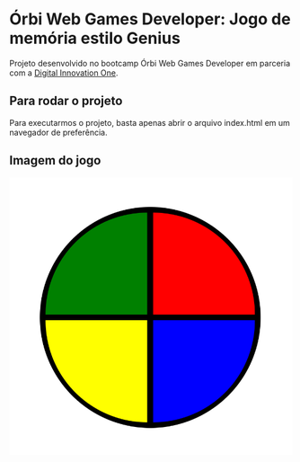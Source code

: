 # Órbi Web Games Developer: Jogo de memória estilo Genius

Projeto desenvolvido no bootcamp Órbi Web Games Developer em parceria com a [Digital Innovation One](https://digitalinnovation.one).

## Para rodar o projeto

Para executarmos o projeto, basta apenas abrir o arquivo index.html em um navegador de preferência.

## Imagem do jogo

![Genius](jogo.png)